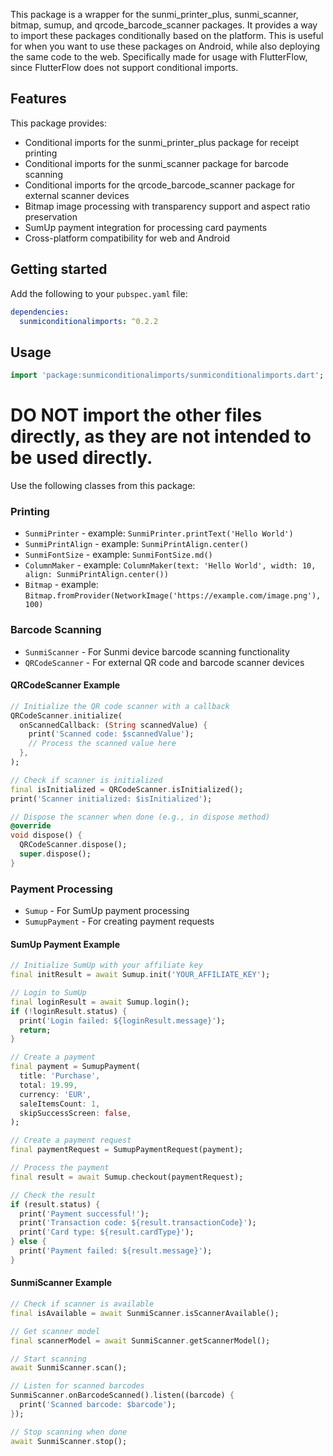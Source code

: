 <!--
This README describes the package. If you publish this package to pub.dev,
this README's contents appear on the landing page for your package.

For information about how to write a good package README, see the guide for
[writing package pages](https://dart.dev/tools/pub/writing-package-pages).

For general information about developing packages, see the Dart guide for
[creating packages](https://dart.dev/guides/libraries/create-packages)
and the Flutter guide for
[developing packages and plugins](https://flutter.dev/to/develop-packages).
-->

This package is a wrapper for the sunmi_printer_plus, sunmi_scanner, bitmap, sumup, and qrcode_barcode_scanner packages. It provides a way to import these packages conditionally based on the platform. This is useful for when you want to use these packages on Android, while also deploying the same code to the web. Specifically made for usage with FlutterFlow, since FlutterFlow does not support conditional imports.

## Features

This package provides:

* Conditional imports for the sunmi_printer_plus package for receipt printing
* Conditional imports for the sunmi_scanner package for barcode scanning
* Conditional imports for the qrcode_barcode_scanner package for external scanner devices
* Bitmap image processing with transparency support and aspect ratio preservation
* SumUp payment integration for processing card payments
* Cross-platform compatibility for web and Android

## Getting started

Add the following to your `pubspec.yaml` file:

```yaml
dependencies:
  sunmiconditionalimports: ^0.2.2
```

## Usage

```dart
import 'package:sunmiconditionalimports/sunmiconditionalimports.dart';
```

# DO NOT import the other files directly, as they are not intended to be used directly.


Use the following classes from this package:

### Printing

- `SunmiPrinter` - example: `SunmiPrinter.printText('Hello World')`
- `SunmiPrintAlign` - example: `SunmiPrintAlign.center()`
- `SunmiFontSize` - example: `SunmiFontSize.md()`
- `ColumnMaker` - example: `ColumnMaker(text: 'Hello World', width: 10, align: SunmiPrintAlign.center())`
- `Bitmap` - example: `Bitmap.fromProvider(NetworkImage('https://example.com/image.png'), 100)`

### Barcode Scanning

- `SunmiScanner` - For Sunmi device barcode scanning functionality
- `QRCodeScanner` - For external QR code and barcode scanner devices

#### QRCodeScanner Example

```dart
// Initialize the QR code scanner with a callback
QRCodeScanner.initialize(
  onScannedCallback: (String scannedValue) {
    print('Scanned code: $scannedValue');
    // Process the scanned value here
  },
);

// Check if scanner is initialized
final isInitialized = QRCodeScanner.isInitialized();
print('Scanner initialized: $isInitialized');

// Dispose the scanner when done (e.g., in dispose method)
@override
void dispose() {
  QRCodeScanner.dispose();
  super.dispose();
}
```

### Payment Processing

- `Sumup` - For SumUp payment processing
- `SumupPayment` - For creating payment requests

#### SumUp Payment Example

```dart
// Initialize SumUp with your affiliate key
final initResult = await Sumup.init('YOUR_AFFILIATE_KEY');

// Login to SumUp
final loginResult = await Sumup.login();
if (!loginResult.status) {
  print('Login failed: ${loginResult.message}');
  return;
}

// Create a payment
final payment = SumupPayment(
  title: 'Purchase',
  total: 19.99,
  currency: 'EUR',
  saleItemsCount: 1,
  skipSuccessScreen: false,
);

// Create a payment request
final paymentRequest = SumupPaymentRequest(payment);

// Process the payment
final result = await Sumup.checkout(paymentRequest);

// Check the result
if (result.status) {
  print('Payment successful!');
  print('Transaction code: ${result.transactionCode}');
  print('Card type: ${result.cardType}');
} else {
  print('Payment failed: ${result.message}');
}
```

#### SunmiScanner Example

```dart
// Check if scanner is available
final isAvailable = await SunmiScanner.isScannerAvailable();

// Get scanner model
final scannerModel = await SunmiScanner.getScannerModel();

// Start scanning
await SunmiScanner.scan();

// Listen for scanned barcodes
SunmiScanner.onBarcodeScanned().listen((barcode) {
  print('Scanned barcode: $barcode');
});

// Stop scanning when done
await SunmiScanner.stop();
```
